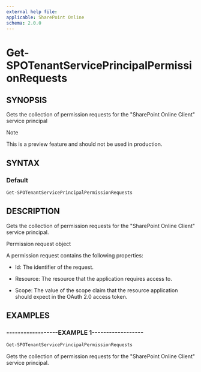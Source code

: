 ```yaml
---
external help file:
applicable: SharePoint Online
schema: 2.0.0
---
```


# Get-SPOTenantServicePrincipalPermissionRequests

## SYNOPSIS
Gets the collection of permission requests for the "SharePoint Online Client" service principal

> [!NOTE] 
> This is a preview feature and should not be used in production.

## SYNTAX

### Default
```powershell
Get-SPOTenantServicePrincipalPermissionRequests
```

## DESCRIPTION
Gets the collection of permission requests for the "SharePoint Online Client" service principal.

Permission request object

A permission request contains the following properties:

- Id: The identifier of the request.

- Resource: The resource that the application requires access to.

- Scope: The value of the scope claim that the resource application should expect in the OAuth 2.0 access token.

## EXAMPLES

### ------------------EXAMPLE 1------------------
```powershell
Get-SPOTenantServicePrincipalPermissionRequests
```

Gets the collection of permission requests for the "SharePoint Online Client" service principal.

